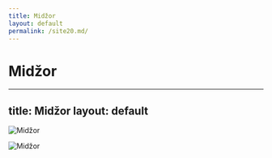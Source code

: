 ```yaml
---
title: Midžor
layout: default
permalink: /site20.md/
---
```

Midžor
===================================================================
---
title: Midžor
layout: default
---

![Midžor](https://13thandilic.weebly.com/uploads/4/3/0/5/43059267/img-7180_orig.jpg)

![Midžor](https://www.summitpost.org/images/original/980003.JPG)